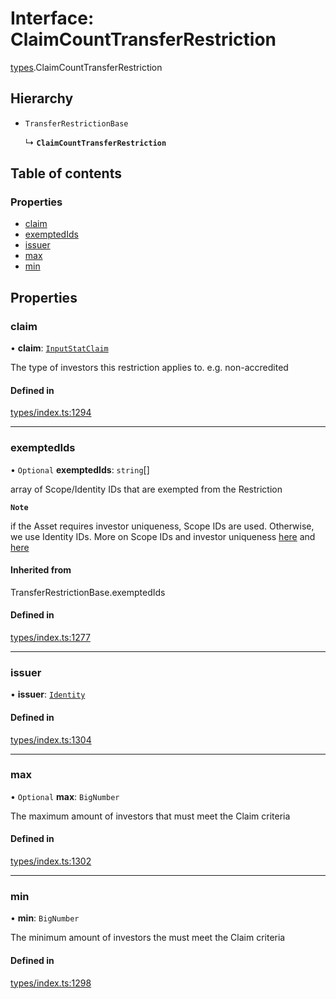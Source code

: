 # Interface: ClaimCountTransferRestriction

[types](../wiki/types).ClaimCountTransferRestriction

## Hierarchy

- `TransferRestrictionBase`

  ↳ **`ClaimCountTransferRestriction`**

## Table of contents

### Properties

- [claim](../wiki/types.ClaimCountTransferRestriction#claim)
- [exemptedIds](../wiki/types.ClaimCountTransferRestriction#exemptedids)
- [issuer](../wiki/types.ClaimCountTransferRestriction#issuer)
- [max](../wiki/types.ClaimCountTransferRestriction#max)
- [min](../wiki/types.ClaimCountTransferRestriction#min)

## Properties

### claim

• **claim**: [`InputStatClaim`](../wiki/types#inputstatclaim)

The type of investors this restriction applies to. e.g. non-accredited

#### Defined in

[types/index.ts:1294](https://github.com/PolymeshAssociation/polymesh-sdk/blob/e978aefd/src/types/index.ts#L1294)

___

### exemptedIds

• `Optional` **exemptedIds**: `string`[]

array of Scope/Identity IDs that are exempted from the Restriction

**`Note`**

 if the Asset requires investor uniqueness, Scope IDs are used. Otherwise, we use Identity IDs. More on Scope IDs and investor uniqueness
  [here](https://developers.polymesh.network/introduction/identity#polymesh-unique-identity-system-puis) and
  [here](https://developers.polymesh.network/polymesh-docs/primitives/confidential-identity)

#### Inherited from

TransferRestrictionBase.exemptedIds

#### Defined in

[types/index.ts:1277](https://github.com/PolymeshAssociation/polymesh-sdk/blob/e978aefd/src/types/index.ts#L1277)

___

### issuer

• **issuer**: [`Identity`](../wiki/api.entities.Identity.Identity)

#### Defined in

[types/index.ts:1304](https://github.com/PolymeshAssociation/polymesh-sdk/blob/e978aefd/src/types/index.ts#L1304)

___

### max

• `Optional` **max**: `BigNumber`

The maximum amount of investors that must meet the Claim criteria

#### Defined in

[types/index.ts:1302](https://github.com/PolymeshAssociation/polymesh-sdk/blob/e978aefd/src/types/index.ts#L1302)

___

### min

• **min**: `BigNumber`

The minimum amount of investors the must meet the Claim criteria

#### Defined in

[types/index.ts:1298](https://github.com/PolymeshAssociation/polymesh-sdk/blob/e978aefd/src/types/index.ts#L1298)
